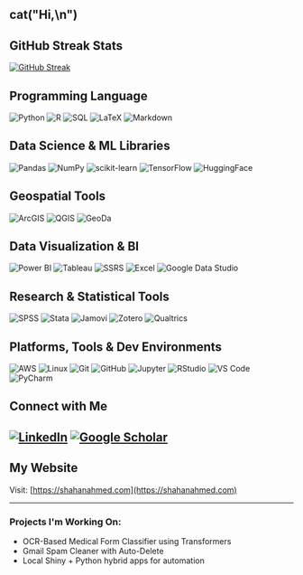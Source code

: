 ## cat("Hi,\n")


## GitHub Streak Stats

[![GitHub Streak](https://streak-stats.demolab.com?user=shahan24h&theme=taiga&date_format=M%20j%5B%2C%20Y%5D&mode=weekly&card_width=1000&card_height=397)](https://git.io/streak-stats)

## Programming Language

![Python](https://img.shields.io/badge/Python-3670A0?style=for-the-badge&logo=python&logoColor=ffdd54)
![R](https://img.shields.io/badge/R-276DC3?style=for-the-badge&logo=r&logoColor=white)
![SQL](https://img.shields.io/badge/SQL-005C84?style=for-the-badge&logo=postgresql&logoColor=white)
![LaTeX](https://img.shields.io/badge/LaTeX-008080?style=for-the-badge&logo=latex&logoColor=white)
![Markdown](https://img.shields.io/badge/Markdown-000000?style=for-the-badge&logo=markdown&logoColor=white)

## Data Science & ML Libraries
![Pandas](https://img.shields.io/badge/Pandas-150458?style=for-the-badge&logo=pandas&logoColor=white)
![NumPy](https://img.shields.io/badge/NumPy-013243?style=for-the-badge&logo=numpy&logoColor=white)
![scikit-learn](https://img.shields.io/badge/Scikit--Learn-F7931E?style=for-the-badge&logo=scikitlearn&logoColor=white)
![TensorFlow](https://img.shields.io/badge/TensorFlow-FF6F00?style=for-the-badge&logo=tensorflow&logoColor=white)
![HuggingFace](https://img.shields.io/badge/HuggingFace-FFD21F?style=for-the-badge&logo=huggingface&logoColor=black)

## Geospatial Tools
![ArcGIS](https://img.shields.io/badge/ArcGIS-4479A1?style=for-the-badge&logo=esri&logoColor=white)
![QGIS](https://img.shields.io/badge/QGIS-589632?style=for-the-badge&logo=qgis&logoColor=white)
![GeoDa](https://img.shields.io/badge/GeoDa-003366?style=for-the-badge&logo=data:image/png;base64,iVBORw0KGgoAAAANSUhEUgAAAAoAAAALCAYAAAAv...)



## Data Visualization & BI
![Power BI](https://img.shields.io/badge/PowerBI-F2C811?style=for-the-badge&logo=powerbi&logoColor=black)
![Tableau](https://img.shields.io/badge/Tableau-E97627?style=for-the-badge&logo=tableau&logoColor=white)
![SSRS](https://img.shields.io/badge/SSRS-CC2927?style=for-the-badge&logo=microsoft&logoColor=white)
![Excel](https://img.shields.io/badge/Excel-217346?style=for-the-badge&logo=microsoft-excel&logoColor=white)
![Google Data Studio](https://img.shields.io/badge/DataStudio-4285F4?style=for-the-badge&logo=googleanalytics&logoColor=white)



## Research & Statistical Tools
![SPSS](https://img.shields.io/badge/SPSS-00274D?style=for-the-badge&logo=ibm&logoColor=white)
![Stata](https://img.shields.io/badge/Stata-1D76DB?style=for-the-badge&logo=data:image/png;base64,iVBORw0KGgoAAAANSUhEUgAAAAoAAAALCAYAAAAv...)
![Jamovi](https://img.shields.io/badge/Jamovi-4B4BEA?style=for-the-badge&logo=data:image/png;base64,iVBORw0KGgoAAAANSUhEUgAAAAoAAAALCAYAAAAv...)
![Zotero](https://img.shields.io/badge/Zotero-BE0000?style=for-the-badge&logo=zotero&logoColor=white)
![Qualtrics](https://img.shields.io/badge/Qualtrics-00B2EF?style=for-the-badge&logo=data:image/png;base64,iVBORw0KGgoAAAANSUhEUgAAAAoAAAALCAYAAAAv...)

## Platforms, Tools & Dev Environments
![AWS](https://img.shields.io/badge/AWS-232F3E?style=for-the-badge&logo=amazon-aws&logoColor=white)
![Linux](https://img.shields.io/badge/Linux-FCC624?style=for-the-badge&logo=linux&logoColor=black)
![Git](https://img.shields.io/badge/Git-F05032?style=for-the-badge&logo=git&logoColor=white)
![GitHub](https://img.shields.io/badge/GitHub-181717?style=for-the-badge&logo=github&logoColor=white)
![Jupyter](https://img.shields.io/badge/Jupyter-F37626?style=for-the-badge&logo=jupyter&logoColor=white)
![RStudio](https://img.shields.io/badge/RStudio-75AADB?style=for-the-badge&logo=rstudio&logoColor=white)
![VS Code](https://img.shields.io/badge/VSCode-007ACC?style=for-the-badge&logo=visualstudiocode&logoColor=white)
![PyCharm](https://img.shields.io/badge/PyCharm-1E1F26?style=for-the-badge&logo=pycharm&logoColor=green)



## Connect with Me

[![LinkedIn](https://img.shields.io/badge/-LinkedIn-0077B5?style=for-the-badge&logo=linkedin)](https://linkedin.com/in/shahan24h)
[![Google Scholar](https://img.shields.io/badge/Google%20Scholar-100000?style=for-the-badge&logo=GoogleScholar&logoColor=white&labelColor=blue&color=blue)](https://scholar.google.com/citations?user=ROqm-4EAAAAJ)
---

## My Website
Visit: [https://shahanahmed.com](https://shahanahmed.com)


---

###  Projects I'm Working On:
- OCR-Based Medical Form Classifier using Transformers
- Gmail Spam Cleaner with Auto-Delete
-  Local Shiny + Python hybrid apps for automation

